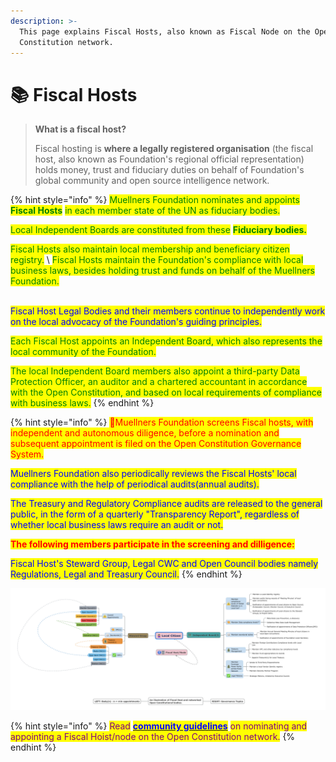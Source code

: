```yaml
---
description: >-
  This page explains Fiscal Hosts, also known as Fiscal Node on the Open
  Constitution network.
---
```


# 📚 Fiscal Hosts



> **What is a fiscal host?**&#x20;
>
> Fiscal hosting is **where a legally registered organisation** (the fiscal host, also known as Foundation's regional official representation) holds money, trust and fiduciary duties on behalf of Foundation's global community and open source intelligence network.

{% hint style="info" %}
<mark style="color:green;">Muellners Foundation nominates and appoints</mark> <mark style="color:green;"></mark><mark style="color:green;">**Fiscal Hosts**</mark> <mark style="color:green;"></mark><mark style="color:green;">in each member state of the UN as fiduciary bodies.</mark>

<mark style="color:green;">Local Independent Boards are constituted from these</mark> <mark style="color:green;"></mark><mark style="color:green;">**Fiduciary bodies.**</mark>

<mark style="color:green;">Fiscal Hosts also maintain local membership and beneficiary citizen registry.</mark> \ <mark style="color:green;">Fiscal Hosts maintain the Foundation's compliance with local business laws, besides holding trust and funds on behalf of the Muellners Foundation.</mark>

\
<mark style="color:blue;">Fiscal Host Legal Bodies and their members continue to independently work on the local advocacy of the Foundation's guiding principles.</mark>&#x20;

<mark style="color:green;">Each Fiscal Host appoints an Independent Board, which also represents the local community of the Foundation.</mark>&#x20;

<mark style="color:green;">The local Independent Board members also appoint a third-party Data Protection Officer, an auditor and a chartered accountant in accordance with the Open Constitution, and based on local requirements of compliance with business laws.</mark>
{% endhint %}

{% hint style="info" %}
<mark style="color:red;">💁Muellners Foundation screens Fiscal hosts, with independent and autonomous diligence, before a nomination and subsequent appointment is filed on the Open Constitution Governance System.</mark> &#x20;

<mark style="color:blue;">Muellners Foundation also periodically reviews the Fiscal Hosts' local compliance with the help of periodical audits(annual audits).</mark>&#x20;

<mark style="color:blue;">The Treasury and Regulatory Compliance audits are released to the general public, in the form of a quarterly "Transparency Report", regardless of whether local business laws require an audit or not.</mark>&#x20;

<mark style="color:red;">**The following members participate in the screening and dilligence:**</mark>

<mark style="color:blue;">Fiscal Host's Steward Group, Legal CWC and Open Council bodies namely Regulations, Legal and Treasury Council.</mark>
{% endhint %}

![Representation of a Fiscal Host](../.gitbook/assets/54A96F50-4884-43E1-A3F6-B2099ADA93CA.jpeg)

{% hint style="info" %}
<mark style="color:purple;">Read</mark> [<mark style="color:blue;">**community guidelines**</mark>](https://docs.muellnersfoundation.info/fiscal-host-node/introduction) <mark style="color:purple;">on nominating and appointing a Fiscal Hoist/node on the Open Constitution network.</mark>
{% endhint %}



